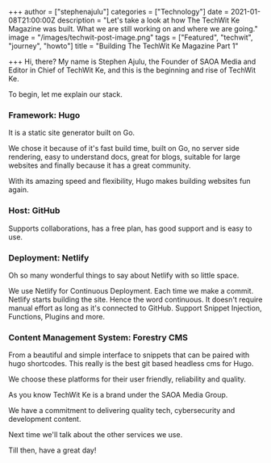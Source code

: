 +++
author = ["stephenajulu"]
categories = ["Technology"]
date = 2021-01-08T21:00:00Z
description = "Let's take a look at how The TechWit Ke Magazine was built. What we are still working on and where we are going."
image = "/images/techwit-post-image.png"
tags = ["Featured", "techwit", "journey", "howto"]
title = "Building The TechWit Ke Magazine Part 1"

+++
Hi, there? My name is Stephen Ajulu, the Founder of SAOA Media and Editor in Chief of TechWit Ke, and this is the beginning and rise of TechWit Ke.

To begin, let me explain our stack.

### Framework: Hugo

It is a static site generator built on Go.

We chose it because of it's fast build time, built on Go, no server side rendering, easy to understand docs, great for blogs, suitable for large websites and finally because it has a great community.

With its amazing speed and flexibility, Hugo makes building websites fun again.

### Host: GitHub

Supports collaborations, has a free plan, has good support and is easy to use.

### Deployment: Netlify

Oh so many wonderful things to say about Netlify with so little space.

We use Netlify for Continuous Deployment. Each time we make a commit. Netlify starts building the site. Hence the word continuous. It doesn't require manual effort as long as it's connected to GitHub. Support Snippet Injection, Functions, Plugins and more.

### Content Management System: Forestry CMS

From a beautiful and simple interface to snippets that can be paired with hugo shortcodes. This really is the best git based headless cms for Hugo.

We choose these platforms for their user friendly, reliability and quality.

As you know TechWit Ke is a brand under the SAOA Media Group.

We have a commitment to delivering quality tech, cybersecurity and development content.

Next time we'll talk about the other services we use.

Till then, have a great day!